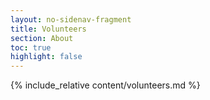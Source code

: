 ```yaml
---
layout: no-sidenav-fragment
title: Volunteers
section: About
toc: true
highlight: false
---
```


{% include_relative content/volunteers.md %}
